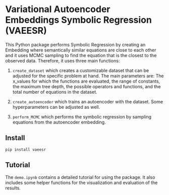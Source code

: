 # Variational Autoencoder Embeddings Symbolic Regression (VAEESR)

This Python package performs Symbolic Regression by creating an Embedding where semantically similar equations are close to each other and it uses MCMC sampling to find the equation that is the closest to the observed data. Therefore, it uses three main functions: 

1. `create_dataset` which creates a customizable dataset that can be adjusted for the specific problem at hand. The main parameters are: The x_values for which the functions are evaluated, the range of constants, the maximum tree depth, the possible operators and functions, and the total number of equations in the dataset.

2. `create_autoencoder` which trains an autoencoder with the dataset. Some hyperparameters can be adjusted as well. 

3. `perform_MCMC` which performs the symbolic regression by sampling equations from the autoencoder embedding. 

## Install 
`pip install vaeesr`

## Tutorial
The `demo.ipynb` contains a detailed tutorial for using the package. It also includes some helper functions for the visualization and evaluation of the results.
